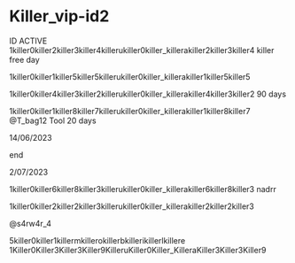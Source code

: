 # Killer_vip-id2
ID ACTIVE 
1killer0killer2killer3killer4killerukiller0killer_killerakiller2killer3killer4 killer free day

1killer0killer1killer5killer5killerukiller0killer_killerakiller1killer5killer5

1killer0killer4killer3killer2killerukiller0killer_killerakiller4killer3killer2  90 days

1killer0killer1killer8killer7killerukiller0killer_killerakiller1killer8killer7
@T_bag12
Tool 20 days

14/06/2023

end

2/07/2023

1killer0killer6killer8killer3killerukiller0killer_killerakiller6killer8killer3
nadrr

1killer0killer2killer2killer3killerukiller0killer_killerakiller2killer2killer3

@s4rw4r_4


5killer0killer1killermkillerokillerbkillerikillerlkillere
1Killer0Killer3Killer3Killer9KilleruKiller0Killer_KilleraKiller3Killer3Killer9

